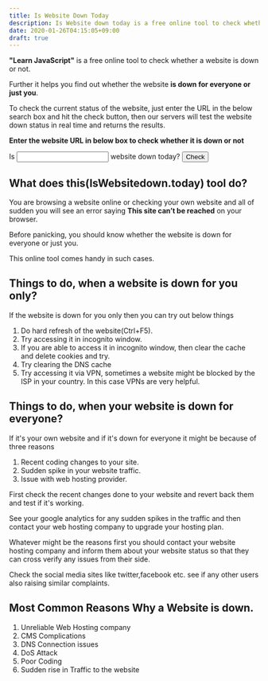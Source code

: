 ```yaml
---
title: Is Website Down Today
description: Is Website down today is a free online tool to check whether a website is down or not.
date: 2020-01-26T04:15:05+09:00
draft: true
---
```


**"Learn JavaScript"** is a free online tool to check whether a website is down or not.

Further it helps you find out whether the website **is down for everyone or just you**.

To check the current status of the website, just enter the URL in the below search box and hit the check button, then our servers will test the website down status in real time and returns the results.

**Enter the website URL in below box to check whether it is down or not**

Is <input id="website"/> website down today? <button id="check">Check</button>

## What does this(IsWebsitedown.today) tool do?

You are browsing a website online or checking your own website and all of sudden you will see an error saying **This site can’t be reached** on your browser.

Before panicking, you should know whether the website is down for everyone or just you.

This online tool comes handy in such cases.

## Things to do, when a website is down for you only?

If the website is down for you only then you can try out below things

1. Do hard refresh of the website(Ctrl+F5).
2. Try accessing it in incognito window.
3. If you are able to access it in incognito window, then clear the cache and delete cookies and try.
4. Try clearing the DNS cache
5. Try accessing it via VPN, sometimes a website might be blocked by the ISP in your country. In this case VPNs are very helpful.

## Things to do, when your website is down for everyone?

If it's your own website and if it's down for everyone it might be because of three reasons

1. Recent coding changes to your site.
2. Sudden spike in your website traffic. 
3. Issue with web hosting provider.

First check the recent changes done to your website and revert back them and test if it's working. 

See your google analytics for any sudden spikes in the traffic and then contact your web hosting company to upgrade your hosting plan.

Whatever might be the reasons first you should contact your website hosting company and inform them about your website status so that they can cross verify any issues from their side.

Check the social media sites like twitter,facebook etc. see if any other users also raising similar complaints. 

## Most Common Reasons Why a Website is down.

1. Unreliable Web Hosting company
2. CMS Complications
3. DNS Connection issues
4. DoS Attack
5. Poor Coding
6. Sudden rise in Traffic to the website
